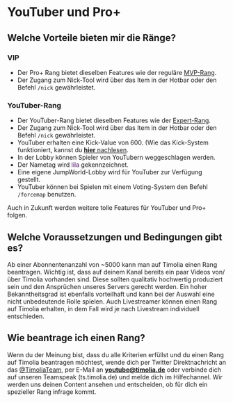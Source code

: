 # YouTuber und Pro+

## Welche Vorteile bieten mir die Ränge?

### VIP
- Der Pro+ Rang bietet dieselben Features wie der reguläre [MVP-Rang](premium.md).
- Der Zugang zum Nick-Tool wird über das Item in der Hotbar oder den Befehl `/nick` gewährleistet.

### YouTuber-Rang
- Der YouTuber-Rang bietet dieselben Features wie der [Expert-Rang](premium.md).
- Der Zugang zum Nick-Tool wird über das Item in der Hotbar oder den Befehl `/nick` gewährleistet.
- YouTuber erhalten eine Kick-Value von 600. (Wie das Kick-System funktioniert, kannst du [<strong>hier</strong> nachlesen](/faq/#wie-funktioniert-das-kick-system).
- In der Lobby können Spieler von YouTubern weggeschlagen werden.
- Der Nametag wird <span style="color:#4C0B5F">lila</span> gekennzeichnet.
- Eine eigene JumpWorld-Lobby wird für YouTuber zur Verfügung gestellt.
- YouTuber können bei Spielen mit einem Voting-System den Befehl `/forcemap` benutzen.

Auch in Zukunft werden weitere tolle Features für YouTuber und Pro+ folgen.

## Welche Voraussetzungen und Bedingungen gibt es?
Ab einer Abonnentenanzahl von ~5000 kann man auf Timolia einen Rang beantragen. Wichtig ist, dass auf deinem Kanal bereits ein paar Videos von/über Timolia vorhanden sind.
Diese sollten qualitativ hochwertig produziert sein und den Ansprüchen unseres Servers gerecht werden. Ein hoher Bekanntheitsgrad ist ebenfalls vorteilhaft und kann bei der Auswahl
eine nicht unbedeutende Rolle spielen. Auch Livestreamer können einen Rang auf Timolia erhalten, in dem Fall wird je nach Livestream individuell entschieden.

## Wie beantrage ich einen Rang?
Wenn du der Meinung bist, dass du alle Kriterien erfüllst und du einen Rang auf Timolia beantragen möchtest, wende dich per Twitter Direktnachricht an das [@TimoliaTeam](https://twitter.com/TimoliaTeam), per E-Mail an <strong>youtube@timolia.de</strong> oder verbinde dich auf unseren Teamspeak (ts.timolia.de) und melde dich im Hilfechannel.
Wir werden uns deinen Content ansehen und entscheiden, ob für dich ein spezieller Rang infrage kommt.